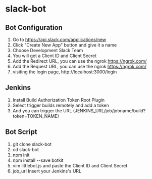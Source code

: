 # slack-bot
## Bot Configuration
1. Go to https://api.slack.com/applications/new
2. Click "Create New App" button and give it a name
3. Choose Development Slack Team
4. You will get a Client ID and Client Secret
5. Add the Redirect URL, you can use the ngrok https://ngrok.com/
6. Add the Request URL, you can use the ngrok https://ngrok.com/
7. visiting the login page, http://localhost:3000/login

## Jenkins
1. Install Build Authorization Token Root Plugin
2. Select trigger builds remotely and add a token 
3. And you can trigger the URL (JENKINS_URL/job/jobname/build?token=TOKEN_NAME)

## Bot Script
1. git clone slack-bot
2. cd slack-bot
3. npm init
4. npm install --save botkit
5. vim littlebot.js and paste the Client ID and Client Secret
6. job_url Insert your Jenkins's URL
